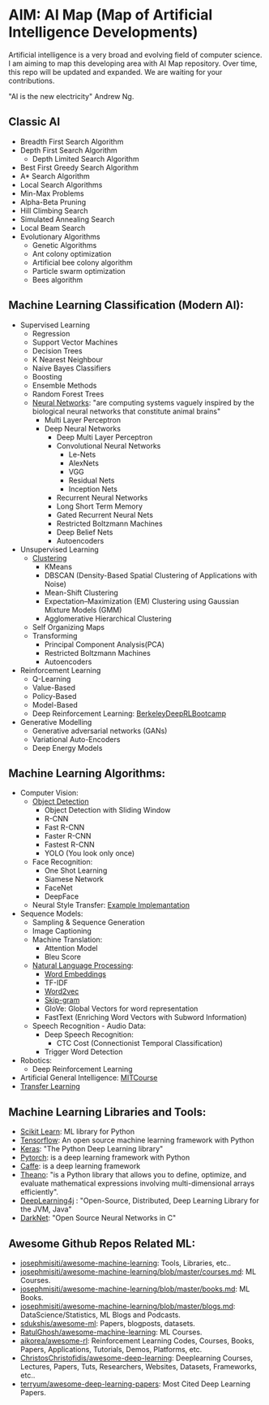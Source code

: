 # AIM: AI Map (Map of Artificial Intelligence Developments)

Artificial intelligence is a very broad and evolving field of computer science. I am aiming to map this developing area with AI Map repository. Over time, this repo will be updated and expanded. We are waiting for your contributions.

"AI is the new electricity" Andrew Ng.

## Classic AI
* Breadth First Search Algorithm
* Depth First Search Algorithm
   * Depth Limited Search Algorithm
* Best First Greedy Search Algorithm
* A* Search Algorithm
* Local Search Algorithms
* Min-Max Problems
* Alpha-Beta Pruning
* Hill Climbing Search
* Simulated Annealing Search
* Local Beam Search
* Evolutionary Algorithms
    * Genetic Algorithms
    * Ant colony optimization 
    * Artificial bee colony algorithm
    * Particle swarm optimization
    * Bees algorithm

## Machine Learning Classification (Modern AI):
* Supervised Learning
  * Regression
  * Support Vector Machines
  * Decision Trees
  * K Nearest Neighbour
  * Naive Bayes Classifiers
  * Boosting
  * Ensemble Methods
  * Random Forest Trees
  * [Neural Networks](https://www.youtube.com/watch?v=aircAruvnKk&list=PLZHQObOWTQDNU6R1_67000Dx_ZCJB-3pi): "are computing systems vaguely inspired by the biological neural networks that constitute animal brains"
       * Multi Layer Perceptron
       * Deep Neural Networks
           * Deep Multi Layer Perceptron
           * Convolutional Neural Networks
              * Le-Nets
              * AlexNets
              * VGG
              * Residual Nets
              * Inception Nets
           * Recurrent Neural Networks
           * Long Short Term Memory
           * Gated Recurrent Neural Nets
           * Restricted Boltzmann Machines
           * Deep Belief Nets
           * Autoencoders
* Unsupervised Learning
  * [Clustering](https://towardsdatascience.com/the-5-clustering-algorithms-data-scientists-need-to-know-a36d136ef68)
     * KMeans
     * DBSCAN (Density-Based Spatial Clustering of Applications with Noise)
     * Mean-Shift Clustering
     * Expectation–Maximization (EM) Clustering using Gaussian Mixture Models (GMM)
     * Agglomerative Hierarchical Clustering
  * Self Organizing Maps
  * Transforming 
     * Principal Component Analysis(PCA)
     * Restricted Boltzmann Machines
     * Autoencoders
 * Reinforcement Learning
     * Q-Learning
     * Value-Based
     * Policy-Based
     * Model-Based
     * Deep Reinforcement Learning: [BerkeleyDeepRLBootcamp](https://sites.google.com/view/deep-rl-bootcamp/lectures)
 * Generative Modelling
     * Generative adversarial networks (GANs)
     * Variational Auto-Encoders
     * Deep Energy Models
## Machine Learning Algorithms:

* Computer Vision:
  * [Object Detection](https://towardsdatascience.com/r-cnn-fast-r-cnn-faster-r-cnn-yolo-object-detection-algorithms-36d53571365e)
       * Object Detection with Sliding Window
       * R-CNN
       * Fast R-CNN
       * Faster R-CNN
       * Fastest R-CNN
       * YOLO (You look only once)
   * Face Recognition:
       * One Shot Learning
       * Siamese Network
       * FaceNet
       * DeepFace
    * Neural Style Transfer: [Example Implemantation](https://github.com/omerbsezer/NeuralStyleTransfer)
 * Sequence Models:
    * Sampling & Sequence Generation
    * Image Captioning
    * Machine Translation:
       * Attention Model
       * Bleu Score
    * [Natural Language Processing](https://towardsdatascience.com/word-embeddings-exploration-explanation-and-exploitation-with-code-in-python-5dac99d5d795):
       * [Word Embeddings](https://machinelearningmastery.com/what-are-word-embeddings/)
       * TF-IDF
       * [Word2vec](http://mccormickml.com/2016/04/19/word2vec-tutorial-the-skip-gram-model/)
       * [Skip-gram](http://mccormickml.com/2016/04/19/word2vec-tutorial-the-skip-gram-model/)
       * GloVe: Global Vectors for word representation
       * FastText (Enriching Word Vectors with Subword Information)
    * Speech Recognition - Audio Data:
      * Deep Speech Recognition:
        * CTC Cost (Connectionist Temporal Classification)
      * Trigger Word Detection
 * Robotics:
    * Deep Reinforcement Learning
 * Artificial General Intelligence: [MITCourse](https://agi.mit.edu/)
 * [Transfer Learning](https://machinelearningmastery.com/transfer-learning-for-deep-learning/)

## Machine Learning Libraries and Tools:

* [Scikit Learn](http://scikit-learn.org/): ML library for Python
* [Tensorflow](https://www.tensorflow.org/): An open source machine learning framework with Python
* [Keras](https://keras.io/): "The Python Deep Learning library"
* [Pytorch](https://pytorch.org/):  is a deep learning framework with Python
* [Caffe](http://caffe.berkeleyvision.org/): is a deep learning framework
* [Theano](http://deeplearning.net/software/theano/):  "is a Python library that allows you to define, optimize, and evaluate mathematical expressions involving multi-dimensional arrays efficiently".
* [DeepLearning4j](https://deeplearning4j.org/) : "Open-Source, Distributed, Deep Learning Library for the JVM, Java"
* [DarkNet](https://pjreddie.com/darknet/): "Open Source Neural Networks in C"

## Awesome Github Repos Related ML:
* [josephmisiti/awesome-machine-learning](https://github.com/josephmisiti/awesome-machine-learning): Tools, Libraries, etc..
* [josephmisiti/awesome-machine-learning/blob/master/courses.md](https://github.com/josephmisiti/awesome-machine-learning/blob/master/courses.md): ML Courses.
* [josephmisiti/awesome-machine-learning/blob/master/books.md](https://github.com/josephmisiti/awesome-machine-learning/blob/master/books.md): ML Books.
* [josephmisiti/awesome-machine-learning/blob/master/blogs.md](https://github.com/josephmisiti/awesome-machine-learning/blob/master/blogs.md): DataScience/Statistics, ML Blogs and Podcasts.
* [sdukshis/awesome-ml](https://github.com/sdukshis/awesome-ml): Papers, blogposts, datasets.
* [RatulGhosh/awesome-machine-learning](https://github.com/RatulGhosh/awesome-machine-learning): ML Courses.
* [aikorea/awesome-rl](https://github.com/aikorea/awesome-rl): Reinforcement Learning Codes, Courses, Books, Papers, Applications, Tutorials, Demos, Platforms, etc.
* [ChristosChristofidis/awesome-deep-learning](https://github.com/ChristosChristofidis/awesome-deep-learning): Deeplearning Courses, Lectures, Papers, Tuts, Researchers, Websites, Datasets, Frameworks, etc..
* [terryum/awesome-deep-learning-papers](https://github.com/terryum/awesome-deep-learning-papers): Most Cited Deep Learning Papers.
